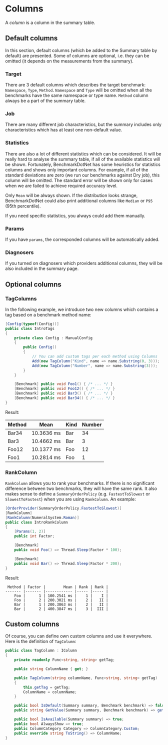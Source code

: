 # Columns

A *column* is a column in the summary table.

## Default columns

In this section, default columns (which be added to the Summary table by default) are presented. Some of columns are optional, i.e. they can be omitted (it depends on the measurements from the summary).

### Target

There are 3 default columns which describes the target benchmark: `Namespace`, `Type`, `Method`. `Namespace` and `Type` will be omitted when all the benchmarks have the same namespace or type name. `Method` column always be a part of the summary table.

### Job

There are many different job characteristics, but the summary includes only characteristics which has at least one non-default value.

### Statistics
There are also a lot of different statistics which can be considered. It will be really hard to analyse the summary table, if all of the available statistics will be shown. Fortunately, BenchmarkDotNet has some heuristics for statistics columns and shows only important columns. For example, if all of the standard deviations are zero (we run our benchmarks against Dry job), this column will be omitted. The standard error will be shown only for cases when we are failed to achieve required accuracy level.

Only `Mean` will be always shown. If the distribution looks strange, BenchmarkDotNet could also print additional columns like `Median` or `P95` (95th percentile).

If you need specific statistics, you always could add them manually.

### Params
If you have `params`, the corresponded columns will be automatically added.

### Diagnosers
If you turned on diagnosers which providers additional columns, they will be also included in the summary page.

## Optional columns

### TagColumns

In the following example, we introduce two new columns which contains a tag based on a benchmark method name:

```cs
[Config(typeof(Config))]
public class IntroTags
{
    private class Config : ManualConfig
    {
        public Config()
        {
            // You can add custom tags per each method using Columns
            Add(new TagColumn("Kind", name => name.Substring(0, 3)));
            Add(new TagColumn("Number", name => name.Substring(3)));
        }
    }

    [Benchmark] public void Foo1() { /* ... */ }
    [Benchmark] public void Foo12() { /* ... */ }
    [Benchmark] public void Bar3() { /* ... */ }
    [Benchmark] public void Bar34() { /* ... */ }
}

```
Result:

| Method | Mean       | Kind | Number |
| ------ | ---------- | ---- | ------ |
| Bar34  | 10.3636 ms | Bar  | 34     |
| Bar3   | 10.4662 ms | Bar  | 3      |
| Foo12  | 10.1377 ms | Foo  | 12     |
| Foo1   | 10.2814 ms | Foo  | 1      |


### RankColumn
`RankColumn` allows you to rank your benchmarks. If there is no significant difference between two benchmarks, they will have the same rank. It also makes sense to define a `SummaryOrderPolicy` (e.g. `FastestToSlowest` or `SlowestToFastest`) when you are using `RankColumn`. An example:

```cs
[OrderProvider(SummaryOrderPolicy.FastestToSlowest)]
[RankColumn]
[RankColumn(NumeralSystem.Roman)]
public class IntroRankColumn
{
    [Params(1, 2)]
    public int Factor;

    [Benchmark]
    public void Foo() => Thread.Sleep(Factor * 100);

    [Benchmark]
    public void Bar() => Thread.Sleep(Factor * 200);
}
```

Result:

```
 Method | Factor |        Mean | Rank | Rank |
------- |------- |------------ |----- |----- |
    Foo |      1 | 100.2541 ms |    1 |    I |
    Foo |      2 | 200.3021 ms |    2 |   II |
    Bar |      1 | 200.3863 ms |    2 |   II |
    Bar |      2 | 400.3847 ms |    3 |  III |
```


## Custom columns

Of course, you can define own custom columns and use it everywhere. Here is the definition of `TagColumn`:

```cs
public class TagColumn : IColumn
{
    private readonly Func<string, string> getTag;

    public string ColumnName { get; }

    public TagColumn(string columnName, Func<string, string> getTag)
    {
        this.getTag = getTag;
        ColumnName = columnName;
    }

    public bool IsDefault(Summary summary, Benchmark benchmark) => false;
    public string GetValue(Summary summary, Benchmark benchmark) => getTag(benchmark.Target.Method.Name);

    public bool IsAvailable(Summary summary) => true;
    public bool AlwaysShow => true;
    public ColumnCategory Category => ColumnCategory.Custom;
    public override string ToString() => ColumnName;
}
```